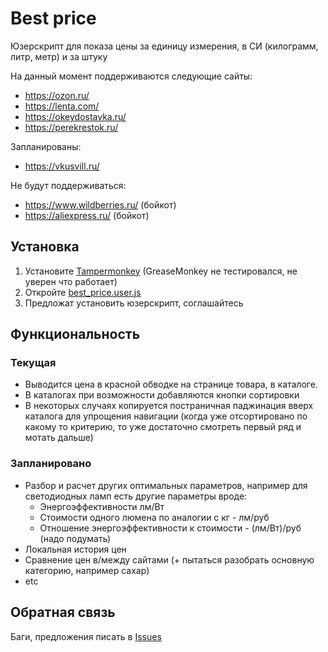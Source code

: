 # Best price

Юзерскрипт для показа цены за единицу измерения, в СИ (килограмм, литр, метр) и за штуку

На данный момент поддерживаются следующие сайты:

- https://ozon.ru/
- https://lenta.com/
- https://okeydostavka.ru/
- https://perekrestok.ru/

Запланированы:

- https://vkusvill.ru/

Не будут поддерживаться:

- https://www.wildberries.ru/ (бойкот)
- https://aliexpress.ru/ (бойкот)

## Установка

1. Установите [Tampermonkey](https://www.tampermonkey.net/) (GreaseMonkey не тестировался, не уверен что работает)
2. Откройте [best_price.user.js](https://github.com/Apkawa/userscripts/raw/master/dist/best_price/best_price.user.js)
3. Предложат установить юзерскрипт, соглашайтесь

## Функциональность

### Текущая

- Выводится цена в красной обводке на странице товара, в каталоге.
- В каталогах при возможности добавляются кнопки сортировки
- В некоторых случаях копируется постраничная паджинация вверх каталога для упрощения навигации
  (когда уже отсортировано по какому то критерию, то уже достаточно смотреть первый ряд и мотать дальше)

### Запланировано

- Разбор и расчет других оптимальных параметров, например для светодиодных ламп есть другие параметры вроде:
  - Энергоэффективности лм/Вт
  - Стоимости одного люмена по аналогии с кг - лм/руб
  - Отношение энергоэффективности к стоимости - (лм/Вт)/руб (надо подумать)
- Локальная история цен
- Сравнение цен в/между сайтами (+ пытаться разобрать основную категорию, например сахар)
- etc

## Обратная связь

Баги, предложения писать в [Issues](https://github.com/Apkawa/userscripts/issues)
